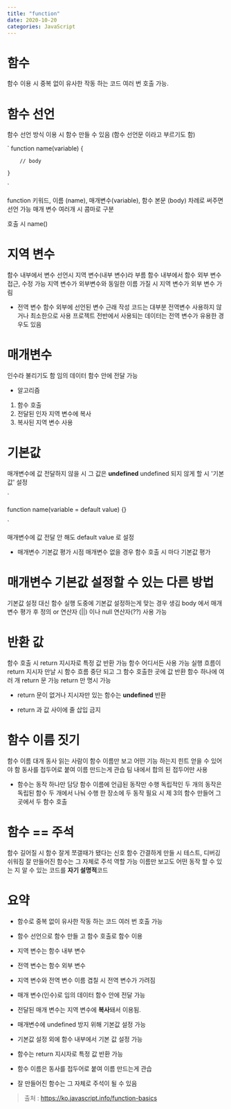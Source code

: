 ```yaml
---
title: "function"
date: 2020-10-20
categories: JavaScript
---
```


# 함수

함수 이용 시 중복 없이 유사한 작동 하는 코드 여러 번 호출 가능.

# 함수 선언

함수 선언 방식 이용 시 함수 만들 수 있음 (함수 선언문 이라고 부르기도 함)

`
function name(variable) {

        // body

    }

`

function 키워드, 이름 (name), 매개변수(variable), 함수 본문 (body) 차례로 써주면 선언 가능
매개 변수 여러개 시 콤마로 구분

호출 시 name()

# 지역 변수

함수 내부에서 변수 선언시 지역 변수(내부 변수)라 부름
함수 내부에서 함수 외부 변수 접근, 수정 가능
지역 변수가 외부변수와 동일한 이름 가질 시 지역 변수가 외부 변수 가림

- 전역 변수
  함수 외부에 선언된 변수
  근래 작성 코드는 대부분 전역변수 사용하지 않거나 최소한으로 사용
  프로젝트 전반에서 사용되는 데이터는 전역 변수가 유용한 경우도 있음

# 매개변수

인수라 불리기도 함
임의 데이터 함수 안에 전달 가능

- 알고리즘

1. 함수 호출
2. 전달된 인자 지역 변수에 복사
3. 복사된 지역 변수 사용

# 기본값

매개변수에 값 전달하지 않을 시 그 값은 **undefined**
undefined 되지 않게 할 시 '기본값' 설정

`

function name(variable = default value) {}

`

매개변수에 값 전달 안 해도 default value 로 설정

- 매개변수 기본값 평가 시점
  매개변수 없을 경우 함수 호출 시 마다 기본값 평가

# 매개변수 기본값 설정할 수 있는 다른 방법

기본값 설정 대신 함수 실행 도중에 기본값 설정하는게 맞는 경우 생김
body 에서 매개변수 평가 후 정의
or 연산자 (||) 이나 null 연산자(??) 사용 가능

# 반환 값

함수 호출 시 return 지시자로 특정 값 반환 가능
함수 어디서든 사용 가능
실행 흐름이 return 지시자 만날 시 함수 흐름 중단 되고 그 함수 호출한 곳에 값 반환
함수 하나에 여러 개 return 문 가능
return 만 명시 가능

- return 문이 없거나 지시자만 있는 함수는 **undefined** 반환

- return 과 값 사이에 줄 삽입 금지

# 함수 이름 짓기

함수 이름 대개 동사
읽는 사람이 함수 이름만 보고 어떤 기능 하는지 힌트 얻을 수 있어야 함
동사를 접두어로 붙여 이름 만드는게 관습
팀 내에서 합의 된 접두어만 사용

- 함수는 동작 하나만 담당
  함수 이름에 언급된 동작만 수행
  독립적인 두 개의 동작은 독립된 함수 두 개에서 나눠 수행
  한 장소에 두 동작 필요 시 제 3의 함수 만들어 그곳에서 두 함수 호출

# 함수 == 주석

함수 길어질 시 함수 잘게 쪼갤때가 됐다는 신호
함수 간결하게 만들 시 테스트, 디버깅 쉬워짐
잘 만들어진 함수는 그 자체로 주석 역할 가능
이름만 보고도 어떤 동작 할 수 있는 지 알 수 있는 코드를 **자기 설명적**코드

# 요약

- 함수로 중복 없이 유사한 작동 하는 코드 여러 번 호출 가능

- 함수 선언으로 함수 만들 고 함수 호출로 함수 이용

- 지역 변수는 함수 내부 변수

- 전역 변수는 함수 외부 변수

- 지역 변수와 전역 변수 이름 겹칠 시 전역 변수가 가려짐

- 매개 변수(인수)로 임의 데이터 함수 안에 전달 가능

- 전달된 매개 변수는 지역 변수에 **복사**돼서 이용됨.

- 매개변수에 undefined 방지 위해 기본값 설정 가능

- 기본값 설정 외에 함수 내부에서 기본 값 설정 가능

- 함수는 return 지시자로 특정 값 반환 가능

- 함수 이름은 동사를 접두어로 붙여 이름 만드는게 관습

- 잘 만들어진 함수는 그 자체로 주석이 될 수 있음

> 출처 : https://ko.javascript.info/function-basics
